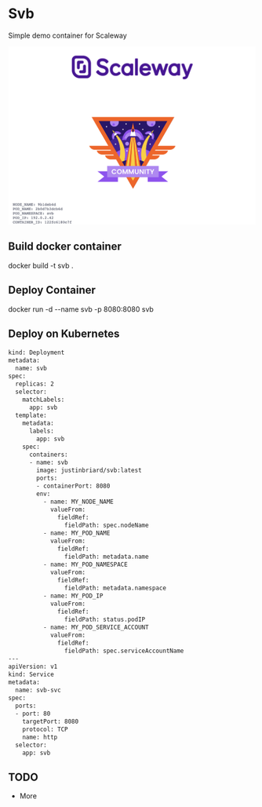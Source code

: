 # Svb

Simple demo container for Scaleway

![SVB screenshot](svb-screenshot.png)

## Build docker container

docker build -t svb .
  
## Deploy Container

docker run -d --name svb -p 8080:8080 svb

## Deploy on Kubernetes 

```apiVersion: apps/v1
kind: Deployment
metadata:
  name: svb
spec:
  replicas: 2
  selector:
    matchLabels:
      app: svb
  template:
    metadata:
      labels:
        app: svb
    spec:
      containers:
      - name: svb
        image: justinbriard/svb:latest
        ports:
        - containerPort: 8080
        env:
          - name: MY_NODE_NAME
            valueFrom:
              fieldRef:
                fieldPath: spec.nodeName
          - name: MY_POD_NAME
            valueFrom:
              fieldRef:
                fieldPath: metadata.name
          - name: MY_POD_NAMESPACE
            valueFrom:
              fieldRef:
                fieldPath: metadata.namespace
          - name: MY_POD_IP
            valueFrom:
              fieldRef:
                fieldPath: status.podIP
          - name: MY_POD_SERVICE_ACCOUNT
            valueFrom:
              fieldRef:
                fieldPath: spec.serviceAccountName
---
apiVersion: v1
kind: Service
metadata:
  name: svb-svc
spec:
  ports:
  - port: 80
    targetPort: 8080
    protocol: TCP
    name: http
  selector:
    app: svb
```  
  
  

## TODO

- More 
